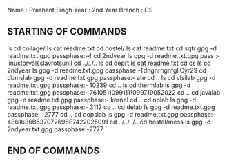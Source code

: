 Name : Prashant Singh
Year : 2nd Year
Branch : CS

## STARTING OF COMMANDS 

ls
cd collage/
ls
cat readme.txt
cd hostel/
ls
cat readme.txt
cd sqtr
gpg -d readme.txt.gpg
passphase:-4
cd 2ndyear
ls
gpg -d readme.txt.gpg
pass :- linustorvalsslavrotsunil
cd ../../..
ls
cd deprt
ls
cat readme.txt
cd cs
ls
cd 2ndyear
ls
gpg -d readme.txt.gpg
passphase:-TdngnrngnfgllCyr29
cd dbmslab
gpg -d readme.txt.gpg
passphase:- ate
cd ..
ls
cd vlsilab
gpg -d readme.txt.gpg
passphase:- 10239
cd ..
ls 
cd thermlab
ls 
gpg -d readme.txt.gpg
passphase:- 76105110991111099719052022
cd ..
cd javalab
gpg -d readme.txt.gpg
passphase:- kernel
cd ..
cd nplab
ls
gpg -d readme.txt.gpg
passphase:- 3112
cd ..
cd delab 
ls 
gpg -d readme.txt.gpg
passphase:- 2777
cd ..
cd oopslab
ls
gpg -d readme.txt.gpg
passphase:- 4861636B537072696E7422025091
cd ../../../..
cd hostel/mess
ls
gpg -d 2ndyear.txt.gpg
passphase:-2777

## END OF COMMANDS


